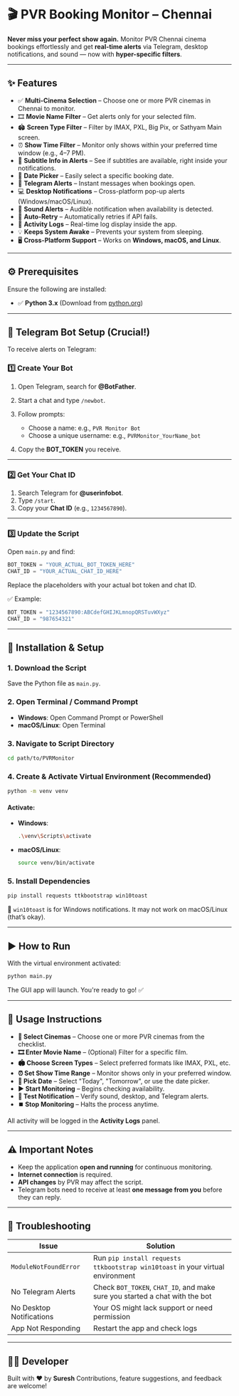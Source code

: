 # 🎬 PVR Booking Monitor – Chennai

**Never miss your perfect show again.**
Monitor PVR Chennai cinema bookings effortlessly and get **real-time alerts** via Telegram, desktop notifications, and sound — now with **hyper-specific filters**.

---

## ✨ Features

* ✅ **Multi-Cinema Selection** – Choose one or more PVR cinemas in Chennai to monitor.
* 🎞️ **Movie Name Filter** – Get alerts only for your selected film.
* 🏟️ **Screen Type Filter** – Filter by IMAX, PXL, Big Pix, or Sathyam Main screen.
* ⏰ **Show Time Filter** – Monitor only shows within your preferred time window (e.g., 4–7 PM).
* 💬 **Subtitle Info in Alerts** – See if subtitles are available, right inside your notifications.
* 📅 **Date Picker** – Easily select a specific booking date.
* 📲 **Telegram Alerts** – Instant messages when bookings open.
* 💻 **Desktop Notifications** – Cross-platform pop-up alerts (Windows/macOS/Linux).
* 🔔 **Sound Alerts** – Audible notification when availability is detected.
* 🔁 **Auto-Retry** – Automatically retries if API fails.
* 🧾 **Activity Logs** – Real-time log display inside the app.
* 💡 **Keeps System Awake** – Prevents your system from sleeping.
* 🖥️ **Cross-Platform Support** – Works on **Windows, macOS, and Linux**.

---

## ⚙️ Prerequisites

Ensure the following are installed:

* ✅ **Python 3.x** (Download from [python.org](https://www.python.org/downloads/))

---

## 🤖 Telegram Bot Setup (Crucial!)

To receive alerts on Telegram:

### 1️⃣ Create Your Bot

1. Open Telegram, search for **@BotFather**.
2. Start a chat and type `/newbot`.
3. Follow prompts:

   * Choose a name: e.g., `PVR Monitor Bot`
   * Choose a unique username: e.g., `PVRMonitor_YourName_bot`
4. Copy the **BOT\_TOKEN** you receive.

---

### 2️⃣ Get Your Chat ID

1. Search Telegram for **@userinfobot**.
2. Type `/start`.
3. Copy your **Chat ID** (e.g., `1234567890`).

---

### 3️⃣ Update the Script

Open `main.py` and find:

```python
BOT_TOKEN = "YOUR_ACTUAL_BOT_TOKEN_HERE"
CHAT_ID = "YOUR_ACTUAL_CHAT_ID_HERE"
```

Replace the placeholders with your actual bot token and chat ID.

✅ Example:

```python
BOT_TOKEN = "1234567890:ABCdefGHIJKLmnopQRSTuvWXyz"
CHAT_ID = "987654321"
```

---

## 🚀 Installation & Setup

### 1. Download the Script

Save the Python file as `main.py`.

### 2. Open Terminal / Command Prompt

* **Windows**: Open Command Prompt or PowerShell
* **macOS/Linux**: Open Terminal

### 3. Navigate to Script Directory

```bash
cd path/to/PVRMonitor
```

### 4. Create & Activate Virtual Environment (Recommended)

```bash
python -m venv venv
```

#### Activate:

* **Windows**:

  ```bash
  .\venv\Scripts\activate
  ```
* **macOS/Linux**:

  ```bash
  source venv/bin/activate
  ```

### 5. Install Dependencies

```bash
pip install requests ttkbootstrap win10toast
```

🔔 `win10toast` is for Windows notifications. It may not work on macOS/Linux (that’s okay).

---

## ▶️ How to Run

With the virtual environment activated:

```bash
python main.py
```

The GUI app will launch. You're ready to go! ✅

---

## 📝 Usage Instructions

* **🎥 Select Cinemas** – Choose one or more PVR cinemas from the checklist.
* **🎞️ Enter Movie Name** – (Optional) Filter for a specific film.
* **🏟️ Choose Screen Types** – Select preferred formats like IMAX, PXL, etc.
* **⏰ Set Show Time Range** – Monitor shows only in your preferred window.
* **📅 Pick Date** – Select "Today", "Tomorrow", or use the date picker.
* **▶️ Start Monitoring** – Begins checking availability.
* **🧪 Test Notification** – Verify sound, desktop, and Telegram alerts.
* **⏹️ Stop Monitoring** – Halts the process anytime.

All activity will be logged in the **Activity Logs** panel.

---

## ⚠️ Important Notes

* Keep the application **open and running** for continuous monitoring.
* **Internet connection** is required.
* **API changes** by PVR may affect the script.
* Telegram bots need to receive at least **one message from you** before they can reply.

---

## 🐛 Troubleshooting

| Issue                    | Solution                                                                       |
| ------------------------ | ------------------------------------------------------------------------------ |
| `ModuleNotFoundError`    | Run `pip install requests ttkbootstrap win10toast` in your virtual environment |
| No Telegram Alerts       | Check `BOT_TOKEN`, `CHAT_ID`, and make sure you started a chat with the bot    |
| No Desktop Notifications | Your OS might lack support or need permission                                  |
| App Not Responding       | Restart the app and check logs                                                 |

---

## 🧑‍💻 Developer

Built with ❤️ by **Suresh**
Contributions, feature suggestions, and feedback are welcome!


